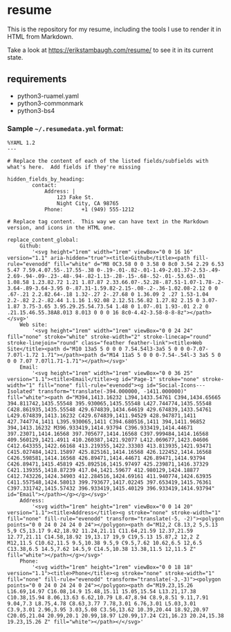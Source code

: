 
# resume

This is the repository for my resume, including the tools I use to render it in HTML from Markdown.

Take a look at <https://erikstambaugh.com/resume/> to see it in its current state.

## requirements

- python3-ruamel.yaml
- python3-commonmark
- python3-bs4

### Sample `~/.resumedata.yml` format:

    %YAML 1.2
    ---

    # Replace the content of each of the listed fields/subfields with what's here.  Add fields if they're missing

    hidden_fields_by_heading:
            contact:
                Address: |
                    123 Fake St.
                    Night City, CA 98765
                Phone:      +1 (949) 555-1212

    # Replace tag content.  This way we can have text in the Markdown version, and icons in the HTML one.

    replace_content_global:
        Github:
            '<svg height="1rem" width="1rem" viewBox="0 0 16 16" version="1.1" aria-hidden="true"><title>Github</title><path fill-rule="evenodd" fill="white" d="M8 0C3.58 0 0 3.58 0 8c0 3.54 2.29 6.53 5.47 7.59.4.07.55-.17.55-.38 0-.19-.01-.82-.01-1.49-2.01.37-2.53-.49-2.69-.94-.09-.23-.48-.94-.82-1.13-.28-.15-.68-.52-.01-.53.63-.01 1.08.58 1.23.82.72 1.21 1.87.87 2.33.66.07-.52.28-.87.51-1.07-1.78-.2-3.64-.89-3.64-3.95 0-.87.31-1.59.82-2.15-.08-.2-.36-1.02.08-2.12 0 0 .67-.21 2.2.82.64-.18 1.32-.27 2-.27.68 0 1.36.09 2 .27 1.53-1.04 2.2-.82 2.2-.82.44 1.1.16 1.92.08 2.12.51.56.82 1.27.82 2.15 0 3.07-1.87 3.75-3.65 3.95.29.25.54.73.54 1.48 0 1.07-.01 1.93-.01 2.2 0 .21.15.46.55.38A8.013 8.013 0 0 0 16 8c0-4.42-3.58-8-8-8z"></path></svg>'
        Web site:
            '<svg height="1rem" width="1rem" viewBox="0 0 24 24" fill="none" stroke="white" stroke-width="2" stroke-linecap="round" stroke-linejoin="round" class="feather feather-link"><title>Web Site</title><path d="M10 13a5 5 0 0 0 7.54.54l3-3a5 5 0 0 0-7.07-7.07l-1.72 1.71"></path><path d="M14 11a5 5 0 0 0-7.54-.54l-3 3a5 5 0 0 0 7.07 7.07l1.71-1.71"></path></svg>'
        Email:
            '<svg height="1rem" width="1rem" viewBox="0 0 36 25" version="1.1"><title>Email</title><g id="Page-1" stroke="none" stroke-width="1" fill="none" fill-rule="evenodd"><g id="Social-Icons---Isolated" transform="translate(-394.000000, -1411.000000)" fill="white"><path d="M394,1413.16232 L394,1433.54761 C394,1434.65665 394.811742,1435.55548 395.930065,1435.55548 L427.744774,1435.55548 C428.861935,1435.55548 429.674839,1434.64619 429.674839,1433.54761 L429.674839,1413.16232 C429.674839,1411.94529 428.947871,1411 427.744774,1411 L395.930065,1411 C394.680516,1411 394,1411.96852 394,1413.16232 M396.933419,1414.93794 C396.933419,1414.44671 397.23071,1414.16568 397.705677,1414.16568 C397.999484,1414.16568 409.560129,1421.4911 410.260387,1421.92077 L412.069677,1423.04606 C412.643355,1422.66168 413.219355,1422.33303 413.813935,1421.93471 C415.027484,1421.15897 425.825161,1414.16568 426.122452,1414.16568 C426.598581,1414.16568 426.89471,1414.44671 426.89471,1414.93794 C426.89471,1415.45819 425.892516,1415.97497 425.239871,1416.37329 C421.139355,1418.87239 417.04,1421.59677 412.980129,1424.18877 C412.743226,1424.34903 412.284516,1424.69161 411.940774,1424.63935 C411.557548,1424.58013 399.793677,1417.02245 397.653419,1415.76361 C397.331742,1415.57432 396.933419,1415.40129 396.933419,1414.93794" id="Email"></path></g></g></svg>'
        Address:
            '<svg width="1rem" height="1rem" viewBox="0 0 14 20" version="1.1"><title>Address</title><g stroke="none" stroke-width="1" fill="none" fill-rule="evenodd" transform="translate(-5, -2)"><polygon points="0 0 24 0 24 24 0 24"></polygon><path d="M12,2 C8.13,2 5,5.13 5,9 C5,13.17 9.42,18.92 11.24,21.11 C11.64,21.59 12.37,21.59 12.77,21.11 C14.58,18.92 19,13.17 19,9 C19,5.13 15.87,2 12,2 Z M12,11.5 C10.62,11.5 9.5,10.38 9.5,9 C9.5,7.62 10.62,6.5 12,6.5 C13.38,6.5 14.5,7.62 14.5,9 C14.5,10.38 13.38,11.5 12,11.5 Z" fill="white"></path></g></svg>'
        Phone:
            '<svg width="1rem" height="1rem" viewBox="0 0 18 18" version="1.1"><title>Phone</title><g stroke="none" stroke-width="1" fill="none" fill-rule="evenodd" transform="translate(-3,-3)"><polygon points="0 0 24 0 24 24 0 24"></polygon><path d="M19.23,15.26 L16.69,14.97 C16.08,14.9 15.48,15.11 15.05,15.54 L13.21,17.38 C10.38,15.94 8.06,13.63 6.62,10.79 L8.47,8.94 C8.9,8.51 9.11,7.91 9.04,7.3 L8.75,4.78 C8.63,3.77 7.78,3.01 6.76,3.01 L5.03,3.01 C3.9,3.01 2.96,3.95 3.03,5.08 C3.56,13.62 10.39,20.44 18.92,20.97 C20.05,21.04 20.99,20.1 20.99,18.97 L20.99,17.24 C21,16.23 20.24,15.38 19.23,15.26 Z" fill="white"></path></</svg>'


